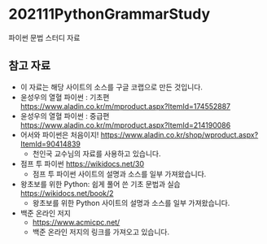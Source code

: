 # 202111PythonGrammarStudy
파이썬 문법 스터디 자료

## 참고 자료
- 이 자료는 해당 사이트의 소스를 구글 코랩으로 만든 것입니다. 
- 윤성우의 열혈 파이썬 : 기초편    
https://www.aladin.co.kr/m/mproduct.aspx?ItemId=174552887
- 윤성우의 열혈 파이썬 : 중급편    
https://www.aladin.co.kr/m/mproduct.aspx?ItemId=214190086
- 어서와 파이썬은 처음이지!
https://www.aladin.co.kr/shop/wproduct.aspx?ItemId=90414839
	- 천인국 교수님의 자료를 사용하고 있습니다.
- 점프 투 파이썬
https://wikidocs.net/30
	- 점프 투 파이썬 사이트의 설명과 소스를 일부 가져왔습니다.
- 왕초보를 위한 Python: 쉽게 풀어 쓴 기초 문법과 실습
https://wikidocs.net/book/2
	- 왕초보를 위한 Python 사이트의 설명과 소스를 일부 가져왔습니다.
- 백준 온라인 저지
	- https://www.acmicpc.net/
	- 백준 온라인 저지의 링크를 가져오고 있습니다.


